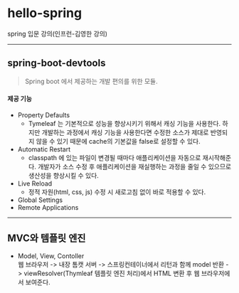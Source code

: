 # hello-spring
spring 입문 강의(인프런-김영한 강의)

* * *

## spring-boot-devtools
> Spring boot  에서 제공하는 개발 편의를 위한 모듈.

#### 제공 기능
- Property Defaults
  - Tymeleaf 는 기본적으로 성능을 향상시키기 위해서 캐싱 기능을 사용한다. 하지만 개발하는 과정에서 캐싱 기능을 사용한다면 수정한 소스가 제대로 반영되지 않을 수 있기 때문에 cache의 기본값을 false로 설정할 수 있다.
- Automatic Restart
  - classpath 에 있는 파일이 변경될 때마다 애플리케이션을 자동으로 재시작해준다. 개발자가 소스 수정 후 애플리케이션을 재실행하는 과정을 줄일 수 있으므로 생산성을 향상시킬 수 있다.
- Live Reload
  - 정적 자원(html, css, js) 수정 시 새로고침 없이 바로 적용할 수 있다.
- Global Settings
- Remote Applications
   
* * *

## MVC와 템플릿 엔진
- Model, View, Contoller    
웹 브라우저 -> 내장 톰캣 서버 -> 스프링컨테이너에서 리턴과 함께 model 반환 -> viewResolver(Thymleaf 템플릿 엔진 처리)에서 HTML 변환 후 웹 브라우저에서 보여준다.